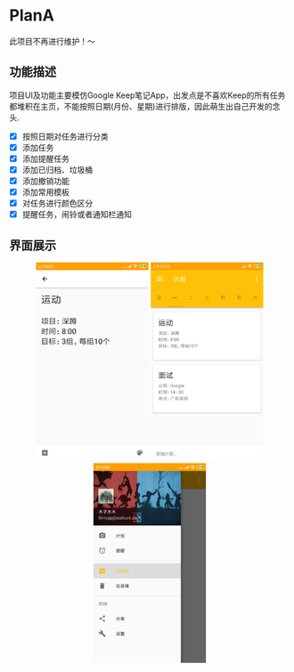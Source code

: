 # PlanA

此项目不再进行维护！～


## 功能描述

项目UI及功能主要模仿Google Keep笔记App，出发点是不喜欢Keep的所有任务都堆积在主页，不能按照日期(月份、星期)进行排版，因此萌生出自己开发的念头.

- [x] 按照日期对任务进行分类
- [x] 添加任务
- [x] 添加提醒任务
- [x] 添加已归档、垃圾桶
- [x] 添加撤销功能 
- [x] 添加常用模板
- [x] 对任务进行颜色区分
- [x] 提醒任务，闹铃或者通知栏通知

## 界面展示

<div align="center" >
  <img src="https://github.com/lilincpp/PlanA/blob/master/pics/add_task.png" width="40%" height="40%">
  <img src="https://github.com/lilincpp/PlanA/blob/master/pics/home1.png" width="40%" height="40%">
  <img src="https://github.com/lilincpp/PlanA/blob/master/pics/home_menu.png" width="40%" height="40%">
</div>

